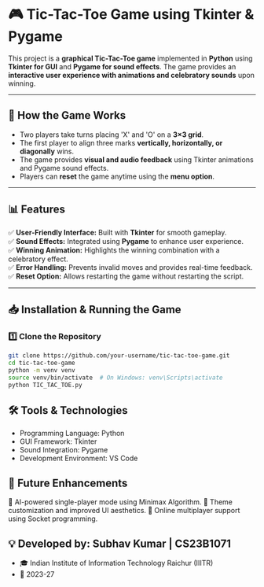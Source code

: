 # 🎮 Tic-Tac-Toe Game using Tkinter & Pygame  

This project is a **graphical Tic-Tac-Toe game** implemented in **Python** using **Tkinter for GUI** and **Pygame for sound effects**. The game provides an **interactive user experience with animations and celebratory sounds** upon winning.  

---

## 🎲 How the Game Works  

- Two players take turns placing 'X' and 'O' on a **3×3 grid**.  
- The first player to align three marks **vertically, horizontally, or diagonally** wins.  
- The game provides **visual and audio feedback** using Tkinter animations and Pygame sound effects.  
- Players can **reset** the game anytime using the **menu option**.

---

## 📊 Features  

✅ **User-Friendly Interface:** Built with **Tkinter** for smooth gameplay.  
✅ **Sound Effects:** Integrated using **Pygame** to enhance user experience.  
✅ **Winning Animation:** Highlights the winning combination with a celebratory effect.  
✅ **Error Handling:** Prevents invalid moves and provides real-time feedback.  
✅ **Reset Option:** Allows restarting the game without restarting the script.  

---

## 📥 Installation & Running the Game  

### 1️⃣ **Clone the Repository**  
```bash
git clone https://github.com/your-username/tic-tac-toe-game.git
cd tic-tac-toe-game
python -m venv venv
source venv/bin/activate  # On Windows: venv\Scripts\activate
python TIC_TAC_TOE.py
```
## 🛠 Tools & Technologies
- Programming Language: Python
- GUI Framework: Tkinter
- Sound Integration: Pygame
- Development Environment: VS Code
## 🎯 Future Enhancements
🔹 AI-powered single-player mode using Minimax Algorithm.
🔹 Theme customization and improved UI aesthetics.
🔹 Online multiplayer support using Socket programming.

## 💡 Developed by: Subhav Kumar | CS23B1071
- 🎓 Indian Institute of Information Technology Raichur (IIITR)
- 📅 2023-27
